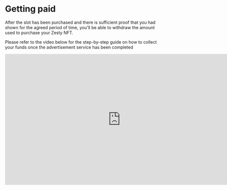 # Getting paid

After the slot has been purchased and there is sufficient proof that you had shown for the agreed period of time, you'll be able to withdraw the amount used to purchase your Zesty NFT.

Please refer to the video below for the step-by-step guide on how to collect your funds once the advertisement service has been completed

<iframe width="760" height= '432' src="https://www.youtube.com/embed/UKwtTbvmlL4" title="YouTube video player" frameborder="0" allow="accelerometer; autoplay; clipboard-write; encrypted-media; gyroscope; picture-in-picture" allowfullscreen></iframe>